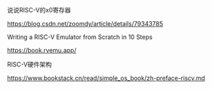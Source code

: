 说说RISC-V的x0寄存器

https://blog.csdn.net/zoomdy/article/details/79343785


Writing a RISC-V Emulator from Scratch in 10 Steps

https://book.rvemu.app/

RISC-V硬件架构

https://www.bookstack.cn/read/simple_os_book/zh-preface-riscv.md